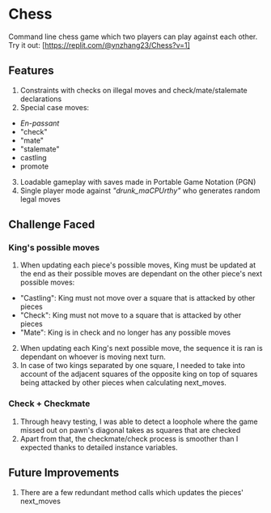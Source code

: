# Chess
Command line chess game which two players can play against each other.  
Try it out: [https://replit.com/@ynzhang23/Chess?v=1]

## Features
1. Constraints with checks on illegal moves and check/mate/stalemate declarations
2. Special case moves:
  - <em>En-passant</em>
  - "check"
  - "mate"
  - "stalemate"
  - castling
  - promote
3. Loadable gameplay with saves made in Portable Game Notation (PGN)
4. Single player mode against <em>"drunk_maCPUrthy"</em> who generates random legal moves

## Challenge Faced
### King's possible moves
1. When updating each piece's possible moves, King must be updated at the end as their possible moves are dependant on the other piece's next possible moves:
  - "Castling": King must not move over a square that is attacked by other pieces
  - "Check": King must not move to a square that is attacked by other pieces
  - "Mate": King is in check and no longer has any possible moves
2. When updating each King's next possible move, the sequence it is ran is dependant on whoever is moving next turn.
3. In case of two kings separated by one square, I needed to take into account of the adjacent squares of the opposite king on top of squares being attacked by other pieces when calculating next_moves.

### Check + Checkmate
1. Through heavy testing, I was able to detect a loophole where the game missed out on pawn's diagonal takes as squares that are checked
2. Apart from that, the checkmate/check process is smoother than I expected thanks to detailed instance variables.

## Future Improvements
1. There are a few redundant method calls which updates the pieces' next_moves
